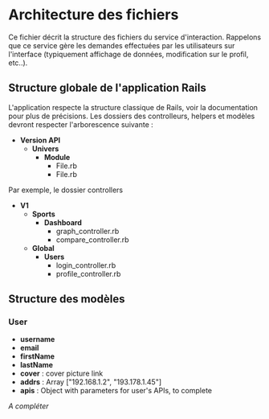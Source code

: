 Architecture des fichiers
==================================

Ce fichier décrit la structure des fichiers du service d'interaction. Rappelons que ce service gère les demandes effectuées par les utilisateurs sur l'interface (typiquement affichage de données, modification sur le profil, etc..).

Structure globale de l'application Rails
----------------------------------------

L'application respecte la structure classique de Rails, voir la documentation pour plus de précisions.
Les dossiers des controlleurs, helpers et modèles devront respecter l'arborescence suivante : 

- **Version API**
	- **Univers**
		- **Module**
			- File.rb
			- File.rb


Par exemple, le dossier controllers


- **V1**
	- **Sports**
		- **Dashboard**
			- graph_controller.rb
			- compare_controller.rb
	- **Global**
		- **Users**
			- login_controller.rb
			- profile_controller.rb

Structure des modèles
---------------------

### User ###

- **username** 
- **email** 
- **firstName** 
- **lastName** 
- **cover** : cover picture link
- **addrs** : Array ["192.168.1.2", "193.178.1.45"]
- **apis** : Object with parameters for user's APIs, to complete

*A compléter*